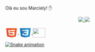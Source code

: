 Olá eu sou Marciely! ✋

<div align="center">
  <a href="https://github.com/marcytech">
  <img  width="500em" src="https://github-readme-stats.vercel.app/api?username=marcytech&show_icons=true&theme=dracula&include_all_commits=true&count_private=true"/>
  <img  width="500em" src="https://github-readme-stats.vercel.app/api/top-langs/?username=marcytech&layout=compact&langs_count=7&theme=dracula"/>
</div>
<div style="display: inline_block"><br>
  <img align="center" alt="HTML" height="30" width="40" src="https://raw.githubusercontent.com/devicons/devicon/master/icons/html5/html5-original.svg">
  <img align="center" alt="CSS" height="30" width="40" src="https://raw.githubusercontent.com/devicons/devicon/master/icons/css3/css3-original.svg">
  <img align="center" height="30" width="40" src="https://cdn.jsdelivr.net/gh/devicons/devicon/icons/javascript/javascript-original.svg" />
</div>

  ![Snake animation](https://github.com/marcytech/marcytech/blob/output/github-contribution-grid-snake.svg)
